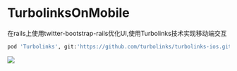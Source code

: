 # TurbolinksOnMobile

在rails上使用twitter-bootstrap-rails优化UI,使用Turbolinks技术实现移动端交互

```p
pod 'Turbolinks', git:'https://github.com/turbolinks/turbolinks-ios.git',branch:'swift-3.0'
```



![](https://ws3.sinaimg.cn/large/006tNc79ly1fjmml0wirmg30f60rinpd.gif)

